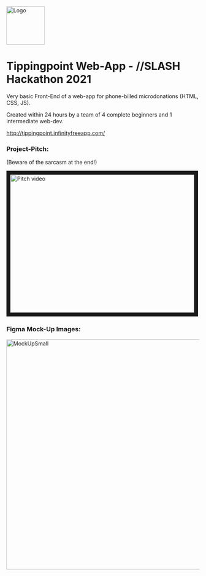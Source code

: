 <img width="100" alt="Logo" src="https://user-images.githubusercontent.com/34377435/120335035-70c81600-c2f1-11eb-9fe3-cc705eb8d664.png">

# Tippingpoint Web-App - //SLASH Hackathon 2021

Very basic Front-End of a web-app for phone-billed microdonations (HTML, CSS, JS).  

Created within 24 hours by a team of 4 complete beginners and 1 intermediate web-dev.

http://tippingpoint.infinityfreeapp.com/



### Project-Pitch:
(Beware of the sarcasm at the end!)

<a href="http://www.youtube.com/watch?feature=player_embedded&v=Kf8jVgDfigc
" target="_blank"><img src="http://img.youtube.com/vi/Kf8jVgDfigc/1.jpg" 
alt="Pitch video" width="480" height="360" border="10" /></a>


### Figma Mock-Up Images:

<img width="600" alt="MockUpSmall" src="https://user-images.githubusercontent.com/34377435/120334280-ce0f9780-c2f0-11eb-9140-623a1b0436fb.png">



